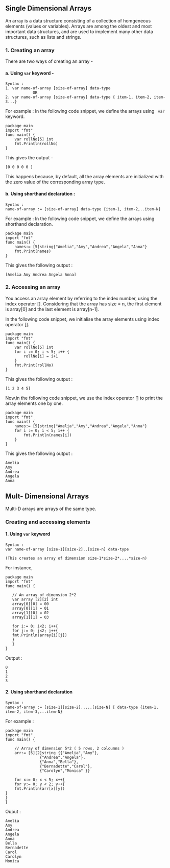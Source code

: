 ##  Single Dimensional Arrays

An array is a data structure consisting of a collection of homgeneous elements (values or variables).
Arrays are among the oldest and most important data structures, and are used to implement many other data structures, such as lists and strings. 

### 1. Creating an array

There are two ways of creating an array -

#### a. Using ```var``` keyword -

``` 
Syntax :
1. var name-of-array [size-of-array] data-type
            OR
2. var name-of-array [size-of-array] data-type { item-1, item-2, item-3...}
```
For example : In the following code snippet, we define the arrays using ``` var``` keyword.

```
package main
import "fmt"
func main() {
	var rollNo[5] int
	fmt.Println(rollNo)	
}
```
This gives the output - 

```
[0 0 0 0 0 ]
```
This happens because, by default, all the array elements are initialized with the zero value of the corresponding array type.

#### b. Using shorthand declaration :
``` 
Syntax :
name-of-array := [size-of-array] data-type {item-1, item-2,..item-N}
```
For example : In the following code snippet, we define the arrays using shorthand declaration.

```
package main
import "fmt"
func main() {
	names:= [5]string{"Amelia","Amy","Andrea","Angela","Anna"} 
	fmt.Print(names)
}
```
This gives the following output :

```
[Amelia Amy Andrea Angela Anna]
```

### 2. Accessing an array

You access an array element by referring to the index number, using the index operator [].
Considering that the array has size = n, the first element is array[0] and the last element is array[n-1].

In the following code snippet, we initialise the array elements using index operator [].

```
package main
import "fmt"
func main() {
	var rollNo[5] int
	for i := 0; i < 5; i++ {
		rollNo[i] = i+1
	}	
	fmt.Print(rollNo)
}
```
This gives the following output :

```
[1 2 3 4 5]
```

Now,in the following code snippet, we use the index operator [] to print the array elements one by one.

```
package main
import "fmt"
func main() {
	names:= [5]string{"Amelia","Amy","Andrea","Angela","Anna"} 
	for i := 0; i < 5; i++ {
		fmt.Println(names[i])
	}
}
```

This gives the following output :

```
Amelia
Amy
Andrea
Angela
Anna
```

## Mult- Dimensional Arrays

Multi-D arrays are arrays of the same type. 

### Creating and accessing elements

#### 1. Using ```var``` keyword
```
Syntax :
var name-of-array [size-1][size-2]..[size-n] data-type

(This creates an array of dimension size-1*size-2*....*size-n)
```

 For instance, 
 
 ```
 package main
import "fmt"
func main() {

    // An array of dimension 2*2
	var array [2][2] int
	array[0][0] = 00 
	array[0][1] = 01 
	array[1][0] = 02 
	array[1][1] = 03 
  
	for i:= 0; i<2; i++{ 
	for j:= 0; j<2; j++{ 
	fmt.Println(array[i][j]) 
	}
	}
}
```

Output :

```
0
1
2
3
```

#### 2. Using shorthand declaration

```
Syntax :
name-of-array := [size-1][size-2].....[size-N] [ data-type {item-1, item-2, item-3,...item-N}
```

For example :

```
package main
import "fmt"
func main() {
	
	// Array of dimension 5*2 ( 5 rows, 2 coloumns )
	arr:= [5][2]string {{"Amelia","Amy"},
			   {"Andrea","Angela"},
			   {"Anna","Bella"},
			   {"Bernadette","Carol"},
			   {"Carolyn","Monica" }}  
   
	for x:= 0; x < 5; x++{ 
	for y:= 0; y < 2; y++{ 
	fmt.Println(arr[x][y]) 
} 
} 
}
```

Ouput :

```
Amelia
Amy
Andrea
Angela
Anna
Bella
Bernadette
Carol
Carolyn
Monica
```


